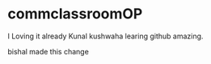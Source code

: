 # commclassroomOP
I Loving it already
Kunal kushwaha learing github amazing.


bishal made this change
